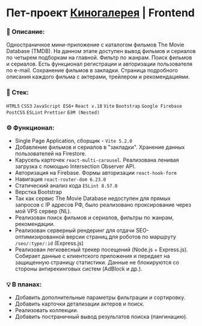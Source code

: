 # Пет-проект [Киногалерея](https://moviegallery.tw1.ru/) | Frontend

### 📜 Описание:

Одностраничное мини-приложение с каталогом фильмов The Movie Database (TMDB). На данном этапе доступен вывод фильмов и сериалов по четырем подборкам на главной. Фильтр по жанрам. Поиск фильмов и сериалов. Есть функционал регистрации и авторизации пользователя по e-mail. Сохранение фильмов в закладки. Страница подробного описания каждого фильма с актерами, трейлером и рекомендациями.<br>

### 🥞 Стек:

`HTML5` `CSS3` `JavaScript ES6+` `React v.18` `Vite` `Bootstrap` `Google Firebase` `PostCSS` `ESLint` `Prettier` `БЭМ (Nested)`

### ⚙️ Функционал:

- Single Page Application, сборщик - `Vite 5.2.0`
- Добавление фильмов и сериалов в "закладки". Хранение данных пользователей на Firestore.
- Карусель карточек `react-multi-carousel`. Реализована ленивая загрузка с помощью Intersection Observer API.
- Авторизация на Firebase. Формы авторизации `react-hook-form`
- Навигация `react-router-dom 6.23.0`
- Статический анализ кода `ESLint 8.57.0`
- Верстка Bootstrap
- Так как сервис The Movie Database недоступен для прямых запросов с IP адресов РФ, было реализовано проксирование через мой VPS сервер (NL).
- Реализован поиск фильмов и сериалов, фильтры по жанрам, рекомендации.
- Реализован серверный рендеринг для отдачи SEO-оптимизированной версии страниц для роботов по маршруту `/seo/:type/:id` (Express.js)
- Реализован легковесный трекер посещений (Node.js + Express.js). Собирает данные с клиентского приложения и передает на защищенную страницу статистики. Данные не блокируются со стороны антирекинговых систем (AdBlock и др.).

### 💡 В планах:

- Добавить дополнительные параметры фильтрации и сортировку.
- Добавить карточки детализации актеров и поиск.
- Реализовать коллекции.
- Добавить постраничный вывод результатов поиска (пангинацию).
